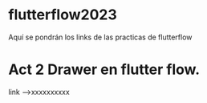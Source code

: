 # flutterflow2023
Aquí se pondrán los links de las practicas de flutterflow

# Act 2 Drawer en flutter flow.
link -->xxxxxxxxxx
